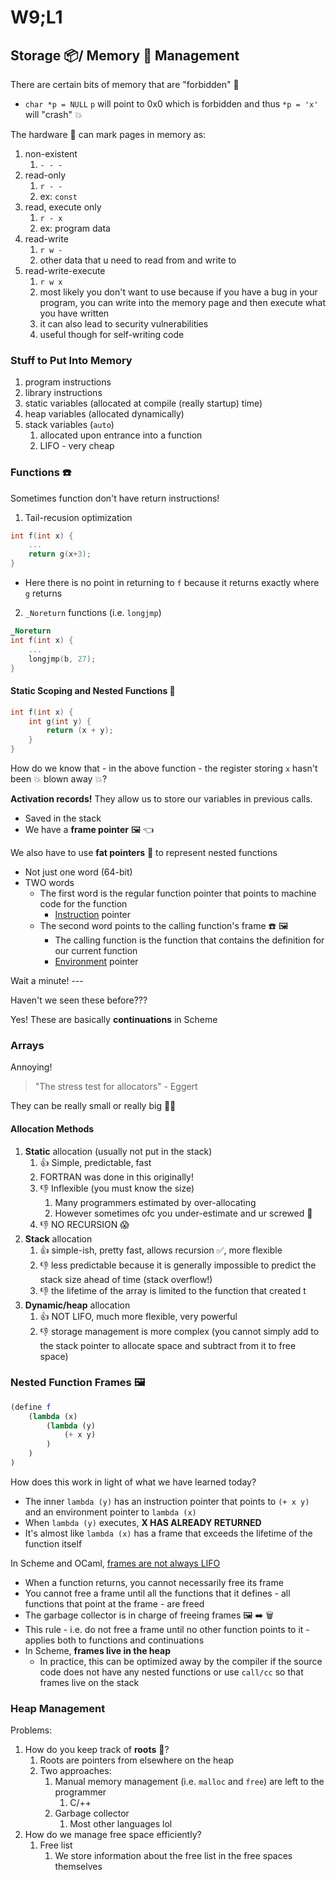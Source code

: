 # W9;L1

## Storage 📦/ Memory 🧠 Management

There are certain bits of memory that are "forbidden" 🚫

- `char *p = NULL` `p` will point to 0x0 which is forbidden and thus `*p = 'x'` will "crash" 💥 

The hardware 💾  can mark pages in memory as:

1. non-existent
   1. `- - -`
2. read-only
   1. `r - -`
   2. ex: `const`
3. read, execute only
   1. `r - x`
   2. ex: program data
4. read-write
   1. `r w -`
   2. other data that u need to read from and write to
5. read-write-execute
   1. `r w x`
   2. most likely you don't want to use because if you have a bug in your program, you can write into the memory page and then execute what you have written
   3. it can also lead to security vulnerabilities
   4. useful though for self-writing code

### Stuff to Put Into Memory

1. program instructions
2. library instructions
3. static variables (allocated at compile (really startup) time)
4. heap variables (allocated dynamically)
5. stack variables (`auto`)
   1. allocated upon entrance into a function
   2. LIFO - very cheap

### Functions ☎️ 

Sometimes function don't have return instructions!

1. Tail-recusion optimization

```c
int f(int x) {
    ...
    return g(x+3);
}
```

- Here there is no point in returning to `f` because it returns exactly where `g` returns

2. `_Noreturn` functions (i.e. `longjmp`)

```c
_Noreturn
int f(int x) {
    ...
    longjmp(b, 27);
}
```

#### Static Scoping and Nested Functions 🦢 

```c
int f(int x) {
    int g(int y) {
        return (x + y);
    }
}
```

How do we know that - in the above function - the register storing `x` hasn't been 💥 blown away 💥?

**Activation records!** They allow us to store our variables in previous calls.

- Saved in the stack
- We have a **frame pointer** 🖼 👈

We also have to use **fat pointers** 🍔 to represent nested functions

- Not just one word (64-bit)
- TWO words
  - The first word is the regular function pointer that points to machine code for the function
    - <u>Instruction</u> pointer
  - The second word points to the calling function's frame ☎️ 🖼 
    - The calling function is the function that contains the definition for our current function
    - <u>Environment</u> pointer

Wait a minute! ---

Haven't we seen these before???

Yes! These are basically **continuations** in Scheme 

### Arrays

Annoying!

> "The stress test for allocators" - Eggert

They can be really small or really big 🤷‍♂️ 

#### Allocation Methods 

1. **Static** allocation (usually not put in the stack)
   1. 👍 Simple, predictable, fast 
   2. FORTRAN was done in this originally!
   3. 👎 Inflexible (you must know the size)
      1. Many programmers estimated by over-allocating
      2. However sometimes ofc you under-estimate and ur screwed 🔩
   4. 👎 NO RECURSION 😱 
2. **Stack** allocation
   1. 👍 simple-ish, pretty fast, allows recursion ✅, more flexible
   2. 👎 less predictable because it is generally impossible to predict the stack size ahead of time (stack overflow!)
   3. 👎 the lifetime of the array is limited to the function that created t
3. **Dynamic/heap** allocation
   1. 👍 NOT LIFO, much more flexible, very powerful
   2. 👎 storage management is more complex (you cannot simply add to the stack pointer to allocate space and subtract from it to free space)

### Nested Function Frames 🖼 

```scheme
(define f
	(lambda (x)
		(lambda (y)
			(+ x y)
		)
	)
)
```

How does this work in light of what we have learned today?

- The inner `lambda (y)` has an instruction pointer that points to `(+ x y)` and an environment pointer to `lambda (x)`
- When `lambda (y)` executes, **X HAS ALREADY RETURNED**
- It's almost like `lambda (x)` has a frame that exceeds the lifetime of the function itself

In Scheme and OCaml, <u>frames are not always LIFO</u> 

- When a function returns, you cannot necessarily free its frame
- You cannot free a frame until all the functions that it defines - all functions that point at the frame - are freed
- The garbage collector is in charge of freeing frames 🖼 ➡️ 🗑 
- This rule - i.e. do not free a frame until no other function points to it - applies both to functions and continuations
- In Scheme, **frames live in the heap**
  - In practice, this can be optimized away by the compiler if the source code does not have any nested functions or use `call/cc` so that frames live on the stack

### Heap Management

Problems:

1. How do you keep track of **roots** 🌲?
   1. Roots are pointers from elsewhere on the heap
   2. Two approaches:
      1. Manual memory management (i.e. `malloc` and `free`) are left to the programmer
         1. C/++
      2. Garbage collector
         1. Most other languages lol
2. How do we manage free space efficiently?
   1. Free list
      1. We store information about the free list in the free spaces themselves